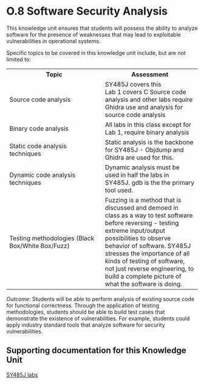 # O.8 Software Security Analysis

This knowledge unit ensures that students will possess the ability to
analyze software for the presence of weaknesses that may lead to
exploitable vulnerabilities in operational systems.

Specific topics to be covered in this knowledge unit include, but are
not limited to:

<table>
	<tbody>
		<tr>
			<th>Topic</th>
			<th>Assessment</th>
		</tr>
		<tr>
			<td width="50%">Source code analysis</td>
			<td width="50%">SY485J covers this<br>Lab 1 covers C Source code analysis and other labs require Ghidra use and analysis for source code analysis</td>
		</tr>
		<tr>
			<td width="50%">Binary code analysis</td>
			<td width="50%">All labs in this class except for Lab 1, require binary analysis</td>
		</tr>
		<tr>
			<td width="50%">Static code analysis techniques</td>
			<td width="50%">Static analysis is the backbone for SY485J - Objdump and Ghidra are used for this.</td>
		</tr>
		<tr>
			<td width="50%">Dynamic code analysis techniques</td>
			<td width="50%">Dynamic analysis must be used in half the labs in SY485J. gdb is the the primary tool used.</td>
		</tr>
		<tr>
			<td width="50%">Testing methodologies (Black Box/White Box/Fuzz)</td>
			<td width="50%">Fuzzing is a method that is discussed and demoed in class as a way to test software before reversing - testing extreme input/output possibilities to observe behavior of software. SY485J stresses the importance of all kinds of testing of software, not just reverse engineering, to build a complete picture of what the software is doing.</td>
		</tr>
	</tbody>
</table>

*Outcome*: Students will be able to perform analysis of existing source
code for functional correctness. Through the application of testing
methodologies, students should be able to build test cases that
demonstrate the existence of vulnerabilities. For example, students
could apply industry standard tools that analyze software for security
vulnerabilities.

## Supporting documentation for this Knowledge Unit

[SY485J labs](../../Course%20Documents/SY485J%20REVERSE%20ENGINEERING)
